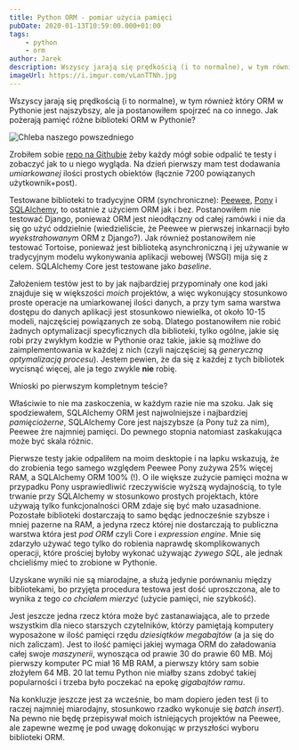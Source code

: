 ```yaml
---
title: Python ORM - pomiar użycia pamięci
pubDate: 2020-01-13T10:59:00.000+01:00
tags:
    - python
    - orm
author: Jarek
description: Wszyscy jarają się prędkością (i to normalne), w tym również który ORM w Pythonie jest najszybszy, ale ja postanowiłem spojrzeć na co innego. Jak pożerają pamięć różne biblioteki ORM w Pythonie?
imageUrl: https://i.imgur.com/vLanTTNh.jpg
---
```


Wszyscy jarają się prędkością (i to normalne), w tym również który ORM w Pythonie jest najszybszy, ale ja postanowiłem spojrzeć na co innego. Jak pożerają pamięć różne biblioteki ORM w Pythonie?

![Chleba naszego powszedniego](https://i.imgur.com/vLanTTNh.jpg)

Zrobiłem sobie [repo na Githubie](https://github.com/zgoda/ormbench) żeby każdy mógł sobie odpalić te testy i zobaczyć jak to u niego wygląda. Na dzień pierwszy mam test dodawania _umiarkowanej_ ilości prostych obiektów (łącznie 7200 powiązanych użytkownik+post).

Testowane biblioteki to tradycyjne ORM (synchroniczne): [Peewee](https://pypi.org/project/peewee/), [Pony](https://pypi.org/project/pony/) i [SQLAlchemy](https://pypi.org/project/SQLAlchemy/), to ostatnie z użyciem ORM jak i bez. Postanowiłem nie testować Django, ponieważ ORM jest nieodłączny od całej ramówki i nie da się go użyć oddzielnie (wiedzieliście, że Peewee w pierwszej inkarnacji było _wyekstrahowanym_ ORM z Django?). Jak również postanowiłem nie testować Tortoise, ponieważ jest biblioteką asynchroniczną i jej używanie w tradycyjnym modelu wykonywania aplikacji webowej (WSGI) mija się z celem. SQLAlchemy Core jest testowane jako _baseline_.

Założeniem testów jest to by jak najbardziej przypominały one kod jaki znajduje się w większości _moich_ projektów, a więc wykonujący stosunkowo proste operacje na umiarkowanej ilości danych, a przy tym sama warstwa dostępu do danych aplikacji jest stosunkowo niewielka, ot około 10-15 modeli, najczęściej powiązanych ze sobą. Dlatego postanowiłem nie robić żadnych optymalizacji specyficznych dla biblioteki, tylko ogólne, jakie się robi przy zwykłym kodzie w Pythonie oraz takie, jakie są możliwe do zaimplementowania w każdej z nich (czyli najczęściej są _generyczną optymalizacją procesu_). Jestem pewien, że da się z każdej z tych bibliotek wycisnąć więcej, ale ja tego zwykle **nie** robię.

Wnioski po pierwszym kompletnym teście?

Właściwie to nie ma zaskoczenia, w każdym razie nie ma szoku. Jak się spodziewałem, SQLAlchemy ORM jest najwolniejsze i najbardziej _pamięciożerne_, SQLAlchemy Core jest najszybsze (a Pony tuż za nim), Peewee żre najmniej pamięci. Do pewnego stopnia natomiast zaskakująca może być skala różnic.

Pierwsze testy jakie odpaliłem na moim desktopie i na lapku wskazują, że do zrobienia tego samego względem Peewee Pony zużywa 25% więcej RAM, a SQLAlchemy ORM 100% (!). O ile większe zużycie pamięci można w przypadku Pony usprawiedliwić rzeczywiście wyższą wydajnością, to tyle trwanie przy SQLAlchemy w stosunkowo prostych projektach, które używają tylko funkcjonalności ORM zdaje się być mało uzasadnione. Pozostałe biblioteki dostarczają to samo będąc jednocześnie szybsze i mniej pazerne na RAM, a jedyna rzecz której nie dostarczają to publiczna warstwa która jest _pod ORM_ czyli Core i _expression engine_. Mnie się zdarzyło używać tego tylko do robienia naprawdę skomplikowanych operacji, które prościej byłoby wykonać używając _żywego SQL_, ale jednak chcieliśmy mieć to zrobione w Pythonie.

Uzyskane wyniki nie są miarodajne, a służą jedynie porównaniu między bibliotekami, bo przyjęta procedura testowa jest dość uproszczona, ale to wynika z tego _co chciałem mierzyć_ (użycie pamięci, nie szybkość).

Jest jeszcze jedna rzecz która może być zastanawiająca, ale to przede wszystkim dla nieco starszych czytelników, którzy pamiętają komputery wyposażone w ilość pamięci rzędu _dziesiątków megabajtów_ (a ja się do nich zaliczam). Jest to ilość pamięci jakiej wymaga ORM do załadowania całej swoje _maszynerii_, wynosząca od prawie 30 do prawie 60 MB. Mój pierwszy komputer PC miał 16 MB RAM, a pierwszy który sam sobie złożyłem 64 MB. 20 lat temu Python nie miałby szans zdobyć takiej popularności i trzeba było poczekać na epokę _gigabajtów ramu_.

Na konkluzje jeszcze jest za wcześnie, bo mam dopiero jeden test (i to raczej najmniej miarodajny, stosunkowo rzadko wykonuje się _batch insert_). Na pewno nie będę przepisywał moich istniejących projektów na Peewee, ale zapewne wezmę je pod uwagę dokonując w przyszłości wyboru biblioteki ORM.
